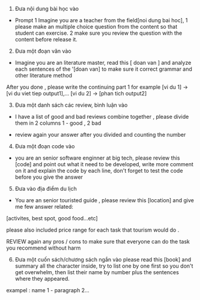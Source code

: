 1. Đưa nội dung bài học vào 
- Prompt 1
Imagine you are a teacher from the field[noi dung bai hoc], 
1 please make an multiple choice question from the content so that student can exercise.
2 make sure you review the question with the content before release it.

2. Đưa một đoạn văn vào
- Imagine you are an literature master, read this [ doan van ] and analyze each sentences of the '[doan van] to make sure it correct grammar and other literature method

After you done , please write the continuing part 
1 for example [vi du 1] -> [vi du viet tiep output1],... [vi du 2] -> [phan tich output2]


3. Đưa một danh sách các review, bình luận vào
- I have a list of good and bad reviews combine together , please divide them in 2 columns 1 - good , 2 bad

- review again your answer  after you divided and counting the number

4. Đưa một đoạn code vào
- you are an senior software enginner at big tech, please review this [code] and point out what it need to be developed, write more comment on it and explain the code by each line, don't forget to test the code before you give the answer

5. Đưa vào địa điểm du lịch
- You are an senior touristed guide , please review this [location] and give me few answer related:

[activites,
best spot,
good food...etc]

please also included price range for each task that tourism would do .

REVIEW again any pros / cons to make sure that everyone can do the task you recommend without harm



6. Đưa một cuốn sách/chương sách ngắn vào
please read this [book] and summary all the character inside, try to list one by one first so you don't get overwhelm, then list their name by number plus the sentences where they appeared.

exampel : name 1 - paragraph 2...